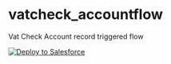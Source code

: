 # vatcheck_accountflow

Vat Check Account record triggered flow

<a href="https://githubsfdeploy.herokuapp.com?owner=appfactorygroup&repo=vatcheck_accountflow&ref=main">
  <img alt="Deploy to Salesforce"
       src="https://raw.githubusercontent.com/afawcett/githubsfdeploy/master/deploy.png">
</a>
